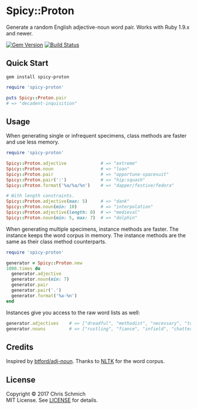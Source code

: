 # Spicy::Proton
Generate a random English adjective-noun word pair. Works with Ruby 1.9.x and newer.

[![Gem Version](https://badge.fury.io/rb/spicy-proton.svg)](http://rubygems.org/gems/spicy-proton)
[![Build Status](https://travis-ci.org/schmich/spicy-proton.svg?branch=master)](https://travis-ci.org/schmich/spicy-proton)

## Quick Start

`gem install spicy-proton`

```ruby
require 'spicy-proton'

puts Spicy::Proton.pair
# => "decadent-inquisition"
```

## Usage

When generating single or infrequent specimens, class methods are faster and use less memory.

```ruby
require 'spicy-proton'

Spicy::Proton.adjective             # => "extreme"
Spicy::Proton.noun                  # => "loan"
Spicy::Proton.pair                  # => "opportune-spacesuit"
Spicy::Proton.pair(':')             # => "hip:squash"
Spicy::Proton.format('%a/%a/%n')    # => "dapper/festive/fedora"

# With length constraints.
Spicy::Proton.adjective(max: 5)     # => "dank"
Spicy::Proton.noun(min: 10)         # => "interpolation"
Spicy::Proton.adjective(length: 8)  # => "medieval"
Spicy::Proton.noun(min: 5, max: 7)  # => "dolphin"
```

When generating multiple specimens, instance methods are faster. The instance keeps the word corpus in memory. The instance methods are the same as their class method counterparts.

```ruby
require 'spicy-proton'

generator = Spicy::Proton.new
1000.times do 
  generator.adjective
  generator.noun(min: 7)
  generator.pair
  generator.pair('.')
  generator.format('%a-%n')
end
```

Instances give you access to the raw word lists as well:

```ruby
generator.adjectives    # => ["dreadful", "methodist", "necessary", "tough", ...]
generator.nouns         # => ["rustling", "fiance", "infield", "chatter", ...]
```

## Credits

Inspired by [btford/adj-noun](https://github.com/btford/adj-noun). Thanks to [NLTK](http://www.nltk.org/) for the word corpus.

## License

Copyright &copy; 2017 Chris Schmich  
MIT License. See [LICENSE](LICENSE) for details.

